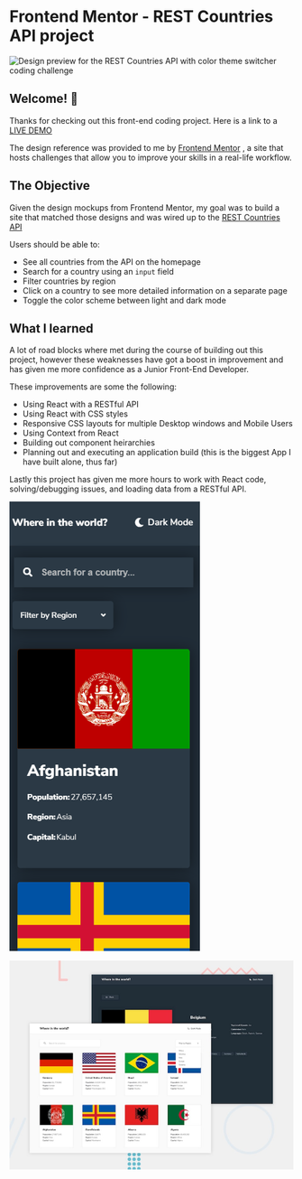 # Frontend Mentor - REST Countries API project

![Design preview for the REST Countries API with color theme switcher coding challenge](./public/desktop-video.gif)

## Welcome! 👋

Thanks for checking out this front-end coding project. Here is a link to a [LIVE DEMO](https://rest-countries-api-react-app-b48anob8w.now.sh/)

The design reference was provided to me by [Frontend Mentor](https://www.frontendmentor.io) , a site that hosts challenges that allow you to improve your skills in a real-life workflow.

## The Objective

Given the design mockups from Frontend Mentor, my goal was to build a site that matched those designs and was wired up to the [REST Countries API](https://restcountries.eu)

Users should be able to:

- See all countries from the API on the homepage
- Search for a country using an `input` field
- Filter countries by region
- Click on a country to see more detailed information on a separate page
- Toggle the color scheme between light and dark mode

## What I learned

A lot of road blocks where met during the course of building out this project, however these weaknesses have got a boost in improvement and has given me more confidence as a Junior Front-End Developer.

These improvements are some the following:

- Using React with a RESTful API
- Using React with CSS styles
- Responsive CSS layouts for multiple Desktop windows and Mobile Users
- Using Context from React
- Building out component heirarchies
- Planning out and executing an application build (this is the biggest App I have built alone, thus far)

Lastly this project has given me more hours to work with React code, solving/debugging issues, and loading data from a RESTful API.

![](./public/mobile-video.gif)

![](./public/desktop-preview.jpg)
